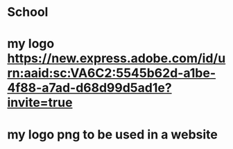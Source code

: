 # School
# my logo https://new.express.adobe.com/id/urn:aaid:sc:VA6C2:5545b62d-a1be-4f88-a7ad-d68d99d5ad1e?invite=true
# my logo png to be used in a website

